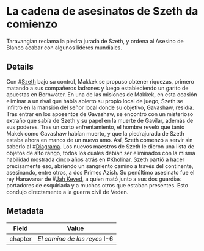 # La cadena de asesinatos de Szeth da comienzo
Taravangian reclama la piedra jurada de Szeth, y ordena al Asesino de Blanco acabar con algunos líderes mundiales. 

## Details
Con #[Szeth](characters/szeth) bajo su control, Makkek se propuso obtener riquezas, primero matando a sus compañeros ladrones y luego estableciendo un garito de apuestas en Bornwater. En una de las misiones de Makkek, en esta ocasión eliminar a un rival que había abierto su propio local de juego, Szeth se infiltró en la mansión del señor local donde su objetivo, Gavashaw, residía. Tras entrar en los aposentos de Gavashaw, se encontró con un misterioso extraño que sabía de Szeth y su papel en la muerte de Gavilar, además de sus poderes. Tras un corto enfrentamiento, el hombre reveló que tanto Makek como Gavashaw habían muerto, y que la piedrajurada de Szeth estaba ahora en manos de un nuevo amo. Así, Szeth comenzó a servir sin saberlo al #[Diagrama](misc/diagram). Los nuevos maestros de Szeth le dieron una lista de objetos de alto rango, todos los cuales debían ser eliminados con la misma habilidad mostrada cinco años atrás en #[Kholinar](locations/kholinar). Szeth partió a hacer precisamente eso, abriendo un sangriento camino a través del continente, asesinando, entre otros, a dos Primes Azish. Su penúltimo asesinato fue el rey Hanavanar de #[Jah Keved](locations/jah-keved), a quien mató junto a sus dos guardias portadores de esquirlada y a muchos otros que estaban presentes. Esto condujo directamente a la guerra civil de Veden. 

## Metadata
| Field | Value |
| ----- | ----- |
| chapter | *El camino de los reyes* I-6 |
